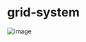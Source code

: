 # grid-system

![image](https://user-images.githubusercontent.com/73637868/186097147-a7756aac-a4f5-472b-91ee-4e07c633861c.png)
